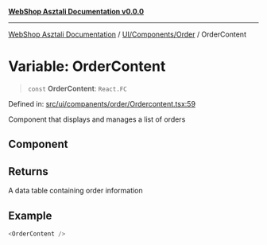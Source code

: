 [**WebShop Asztali Documentation v0.0.0**](../../../../README.md)

***

[WebShop Asztali Documentation](../../../../modules.md) / [UI/Components/Order](../README-2.md) / OrderContent

# Variable: OrderContent

> `const` **OrderContent**: `React.FC`

Defined in: [src/ui/companents/order/Ordercontent.tsx:59](https://github.com/yourusername/webshop_asztali/blob/db527a672c3f1c86910ae6dbab32f3919e7d7093/src/ui/companents/order/Ordercontent.tsx#L59)

Component that displays and manages a list of orders

## Component

## Returns

A data table containing order information

## Example

```ts
<OrderContent />
```
